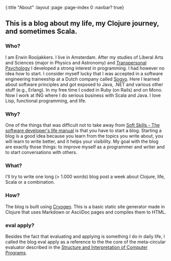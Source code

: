 {:title "About"
 :layout :page
 :page-index 0
 :navbar? true}

## This is a blog about my life, my Clojure journey, and sometimes Scala.

### Who?
I am Erwin Rooijakkers. 
I live in Amsterdam. 
After my studies of Liberal Arts and Sciences (major in Physics and Astronomy) 
and [Transpersonal Psychology](https://en.wikipedia.org/wiki/Transpersonal_psychology) 
I developed a strong interest in programming. I had however no idea how to start.
I consider myself lucky that I was accepted in a software engineering traineeship at a Dutch company called [Sogyo](http://www.sogyo.nl/). 
Here I learned about software principles and got exposed to Java, .NET and various other stuff (e.g., Erlang). 
In my free time I coded in Ruby (on Rails) and on Mono. 
Now I work at ING where I do serious business with Scala and Java. 
I love Lisp, functional programming, and life.

### Why?
One of the things that was difficult not to take away from 
[Soft Skills - The software developer's life manual](http://www.amazon.com/Soft-Skills-software-developers-manual/dp/1617292397) is that you have to start a blog. 
Starting a blog is a good idea because you learn from the topics you write about, you will learn to write better, and it helps your visibility. 
My goal with the blog are exactly those things: to improve myself as a programmer and writer and to start conversations with others.

### What?
I'll try to write one long (> 1.000 words) blog post a week about Clojure, life, Scala or a combination.

### How?
The blog is built using [Cryogen](http://cryogenweb.org/). 
This is a basic static site generator made in Clojure that uses Markdown or AsciiDoc pages and compiles them to HTML. 

### eval apply?
Besides the fact that evaluating and applying is something I do in daily life, I called the blog eval apply as a reference to the the core of the meta-circular evaluator described in the 
[Structure and Interpretation of Computer Programs](http://ocw.mit.edu/courses/electrical-engineering-and-computer-science/6-001-structure-and-interpretation-of-computer-programs-spring-2005/video-lectures/).

